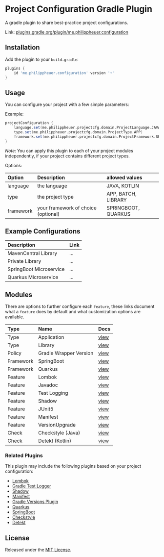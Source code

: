 # Project Configuration Gradle Plugin

A gradle plugin to share best-practice project configurations.

Link: [plugins.gradle.org/plugin/me.philippheuer.configuration](https://plugins.gradle.org/plugin/me.philippheuer.configuration)

## Installation

Add the plugin to your `build.gradle`:

```gradle
plugins {
    id 'me.philippheuer.configuration' version '+'
}
```

## Usage

You can configure your project with a few simple parameters:

Example:

```gradle
projectConfiguration {
    language.set(me.philippheuer.projectcfg.domain.ProjectLanguage.JAVA)
    type.set(me.philippheuer.projectcfg.domain.ProjectType.APP)
    framework.set(me.philippheuer.projectcfg.domain.ProjectFramework.SPRINGBOOT)
}
```

*Note*: You can apply this plugin to each of your project modules independently, if your project contains different project types.

Options:

| Option    | Description                         | allowed values      |
|:----------|:------------------------------------|:--------------------|
| language  | the language                        | JAVA, KOTLIN        |
| type      | the project type                    | APP, BATCH, LIBRARY |
| framework | your framework of choice (optional) | SPRINGBOOT, QUARKUS |

## Example Configurations

| Description             | Link |
|:------------------------|:-----|
| MavenCentral Library    | ...  |
| Private Library         | ...  |
| SpringBoot Microservice | ...  |
| Quarkus Microservice    | ...  |

## Modules

There are options to further configure each `feature`, these links document what a `feature` does by default and what customization options are available.

| Type      | Name                   | Docs                                                  |
|:----------|:-----------------------|:------------------------------------------------------|
| Type      | Application            | [view](docs/modules/type-application.md)              |
| Type      | Library                | [view](docs/modules/type-library.md)                  |
| Policy    | Gradle Wrapper Version | [view](docs/modules/policy-gradle-wrapper-version.md) |
| Framework | SpringBoot             | [view](docs/modules/framework-springboot.md)          |
| Framework | Quarkus                | [view](docs/modules/framework-quarkus.md)             |
| Feature   | Lombok                 | [view](docs/modules/feature-lombok.md)                |
| Feature   | Javadoc                | [view](docs/modules/feature-javadoc.md)               |
| Feature   | Test Logging           | [view](docs/modules/feature-test-logging.md)          |
| Feature   | Shadow                 | [view](docs/modules/feature-shadow.md)                |
| Feature   | JUnit5                 | [view](docs/modules/feature-junit5.md)                |
| Feature   | Manifest               | [view](docs/modules/feature-manifest.md)              |
| Feature   | VersionUpgrade         | [view](docs/modules/feature-versionupgrade.md)        |
| Check     | Checkstyle (Java)      | [view](docs/modules/check-checkstyle.md)              |
| Check     | Detekt (Kotlin)        | [view](docs/modules/check-detekt.md)                  |

### Related Plugins ###

This plugin may include the following plugins based on your project configuration:

- [Lombok](https://docs.freefair.io/gradle-plugins/6.3.0/reference/)
- [Gradle Test Logger](https://github.com/radarsh/gradle-test-logger-plugin)
- [Shadow](https://github.com/johnrengelman/shadow)
- [Manifest](https://github.com/coditory/gradle-manifest-plugin)
- [Gradle Versions Plugin](https://github.com/ben-manes/gradle-versions-plugin)
- [Quarkus](https://quarkus.io/)
- [SpringBoot](https://docs.spring.io/spring-boot/docs/current/gradle-plugin/reference/htmlsingle/)
- [Checkstyle](https://docs.gradle.org/current/userguide/checkstyle_plugin.html)
- [Detekt](https://github.com/detekt/detekt)

## License

Released under the [MIT License](./LICENSE).
